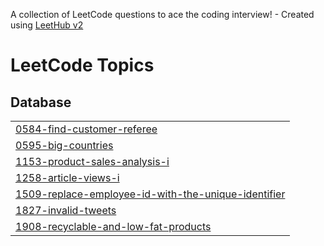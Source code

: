 A collection of LeetCode questions to ace the coding interview! - Created using [LeetHub v2](https://github.com/arunbhardwaj/LeetHub-2.0)
<!---LeetCode Topics Start-->
# LeetCode Topics
## Database
|  |
| ------- |
| [0584-find-customer-referee](https://github.com/abdulkaifak/Leetcode/tree/master/0584-find-customer-referee) |
| [0595-big-countries](https://github.com/abdulkaifak/Leetcode/tree/master/0595-big-countries) |
| [1153-product-sales-analysis-i](https://github.com/abdulkaifak/Leetcode/tree/master/1153-product-sales-analysis-i) |
| [1258-article-views-i](https://github.com/abdulkaifak/Leetcode/tree/master/1258-article-views-i) |
| [1509-replace-employee-id-with-the-unique-identifier](https://github.com/abdulkaifak/Leetcode/tree/master/1509-replace-employee-id-with-the-unique-identifier) |
| [1827-invalid-tweets](https://github.com/abdulkaifak/Leetcode/tree/master/1827-invalid-tweets) |
| [1908-recyclable-and-low-fat-products](https://github.com/abdulkaifak/Leetcode/tree/master/1908-recyclable-and-low-fat-products) |
<!---LeetCode Topics End-->